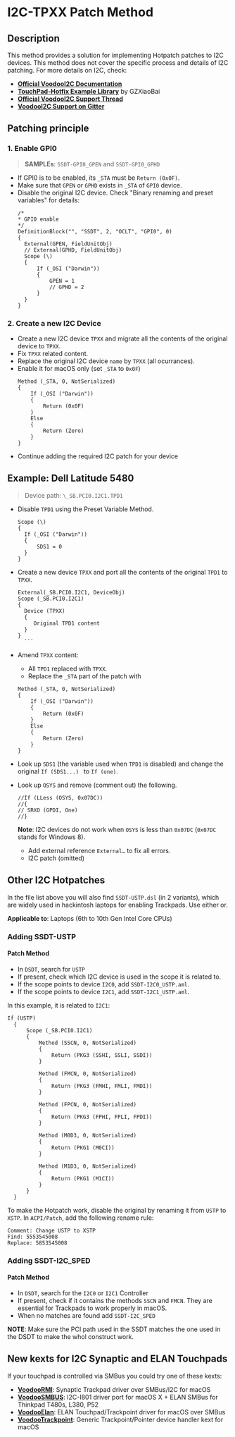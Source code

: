 # I2C-TPXX Patch Method

## Description

This method provides a solution for implementing Hotpatch patches to I2C devices. This method does not cover the specific process and details of I2C patching. For more details on I2C, check:

- [**Official VoodooI2C Documentation**](https://voodooi2c.github.io/)
- [**TouchPad-Hotfix Example Library**](https://github.com/GZXiaoBai/Hackintosh-TouchPad-Hotpatch) by GZXiaoBai
- [**Official VoodooI2C Support Thread**](https://www.tonymacx86.com/threads/voodooi2c-help-and-support.243378/)
- [**VoodooI2C Support on Gitter**](https://gitter.im/alexandred/VoodooI2C)

## Patching principle

### 1. Enable GPI0
> **SAMPLEs**: `SSDT-GPI0_GPEN` and `SSDT-GPI0_GPHD`
  
- If GPI0 is to be enabled, its `_STA` must be `Return (0x0F)`.
- Make sure that `GPEN` or `GPHD` exists in `_STA` of `GPI0` device.
- Disable the original I2C device. Check "Binary renaming and preset variables" for details:
	```asl
	/*
	* GPI0 enable
	*/
  DefinitionBlock("", "SSDT", 2, "OCLT", "GPI0", 0)
  {
      External(GPEN, FieldUnitObj)
      // External(GPHD, FieldUnitObj)
      Scope (\)
      {
          If (_OSI ("Darwin"))
          {
              GPEN = 1
              // GPHD = 2
          }
      }
  }
	```

### 2. Create a new I2C Device

- Create a new I2C device `TPXX` and migrate all the contents of the original device to `TPXX`.
- Fix `TPXX` related content.
- Replace the original I2C device `name` by `TPXX` (all ocurrances).
- Enable it for macOS only (set `_STA` to `0x0F`)
	```asl
    Method (_STA, 0, NotSerialized)
    {
        If (_OSI ("Darwin"))
        {
            Return (0x0F)
        }
        Else
        {
            Return (Zero)
        }
    }
	```
- Continue adding the required I2C patch for your device

## Example: Dell Latitude 5480
> Device path: `\_SB.PCI0.I2C1.TPD1`

- Disable ``TPD1`` using the Preset Variable Method.
	```asl
  Scope (\)
  {
      If (_OSI ("Darwin"))
      {
          SDS1 = 0
      }
  }
  	```
- Create a new device `TPXX` and port all the contents of the original `TPD1` to `TPXX`.
	```asl
  External(_SB.PCI0.I2C1, DeviceObj)
  Scope (_SB.PCI0.I2C1)
  {
      Device (TPXX)
      {
         Original TPD1 content
      }
  }
	  ```
- Amend `TPXX` content:
	- All `TPD1` replaced with `TPXX`.
  	- Replace the `_STA` part of the patch with
 	```asl
	Method (_STA, 0, NotSerialized)
	{
        If (_OSI ("Darwin"))
        {
            Return (0x0F)
        }
        Else
        {
            Return (Zero)
        }
    }
	```
 - Look up `SDS1` (the variable used when `TPD1` is disabled) and change the original `If (SDS1...) ` to `If (one)`.  
 - Look up `OSYS` and remove (comment out) the following.
	
	```asl
    //If (LLess (OSYS, 0x07DC))
    //{
    // SRXO (GPDI, One)
    //}
	```
	**Note**: I2C devices do not work when `OSYS` is less than `0x07DC` (`0x07DC` stands for Windows 8).
	
	- Add external reference `External…` to fix all errors.
	- I2C patch (omitted)

## Other I2C Hotpatches
In the file list above you will also find `SSDT-USTP.dsl` (in 2 variants), which are widely used in hackintosh laptops for enabling Trackpads. Use either or. 

**Applicable to**: Laptops (6th to 10th Gen Intel Core CPUs)

### Adding SSDT-USTP
#### Patch Method
- In `DSDT`, search for `USTP`
- If present, check which I2C device is used in the scope it is related to. 
- If the scope points to device `I2C0`, add `SSDT-I2C0_USTP.aml`.
- If the scope points to device `I2C1`, add `SSDT-I2C1_USTP.aml`.

In this example, it is related to `I2C1`:

```asl
If (USTP)
  {
      Scope (_SB.PCI0.I2C1)
      {
          Method (SSCN, 0, NotSerialized)
          {
              Return (PKG3 (SSHI, SSLI, SSDI))
          }

          Method (FMCN, 0, NotSerialized)
          {
              Return (PKG3 (FMHI, FMLI, FMDI))
          }

          Method (FPCN, 0, NotSerialized)
          {
              Return (PKG3 (FPHI, FPLI, FPDI))
          }

          Method (M0D3, 0, NotSerialized)
          {
              Return (PKG1 (M0CI))
          }

          Method (M1D3, 0, NotSerialized)
          {
              Return (PKG1 (M1CI))
          }
      }
  }
```
To make the Hotpatch work, disable the original by renaming it from `USTP` to `XSTP`. In `ACPI/Patch`, add the following rename rule:

```text
Comment: Change USTP to XSTP
Find: 5553545008
Replace: 5853545008
```
### Adding SSDT-I2C_SPED
#### Patch Method
- In `DSDT`, search for the `I2C0` or `I2C1` Controller
- If present, check if it contains the methods `SSCN` and `FMCN`. They are essential for Trackpads to work properly in macOS. 
- When no matches are found add `SSDT-I2C_SPED` 

**NOTE**: Make sure the PCI path used in the SSDT matches the one used in the DSDT to make the whol construct work.

## New kexts for I2C Synaptic and ELAN Touchpads
If your touchpad is controlled via SMBus you could try one of these kexts:

- [**VoodooRMI**](https://github.com/VoodooSMBus/VoodooRMI): Synaptic Trackpad driver over SMBus/I2C for macOS 
- [**VoodooSMBUS**](https://github.com/VoodooSMBus/VoodooSMBus): I2C-I801 driver port for macOS X + ELAN SMBus for Thinkpad T480s, L380, P52 
- [**VoodooElan**](https://github.com/VoodooSMBus/VoodooElan): ELAN Touchpad/Trackpoint driver for macOS over SMBus 
- [**VoodooTrackpoint**](https://github.com/VoodooSMBus/VoodooTrackpoint):  Generic Trackpoint/Pointer device handler kext for macOS  
